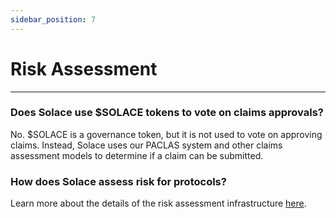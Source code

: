 ```yaml
---
sidebar_position: 7
---
```


# Risk Assessment
---
### Does Solace use $SOLACE tokens to vote on claims approvals?
No. $SOLACE is a governance token, but it is not used to vote on approving claims. Instead, Solace uses our PACLAS system and other claims assessment models to determine if a claim can be submitted.

### How does Solace assess risk for protocols?
Learn more about the details of the risk assessment infrastructure [<u>here</u>](../../protocol/risk-assessment-infra.md).